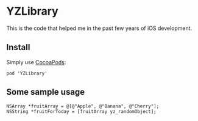 YZLibrary
=========

This is the code that helped me in the past few years of iOS development.

## Install
Simply use [CocoaPods](http://cocoapods.org/):

`pod 'YZLibrary'`


## Some sample usage

```objc
NSArray *fruitArray = @[@"Apple", @"Banana", @"Cherry"];
NSString *fruitForToday = [fruitArray yz_randomObject];
```
